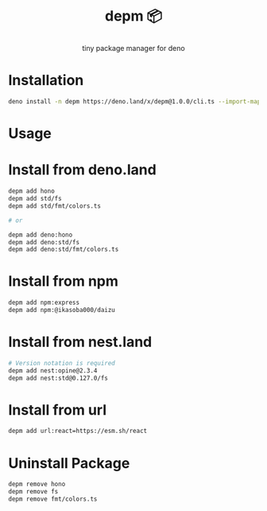 <h1>
  <p align="center">
    depm 📦
  </p>
</h1>

<p align="center">
  tiny package manager for deno
</p>

# Installation
```sh
deno install -n depm https://deno.land/x/depm@1.0.0/cli.ts --import-map https://deno.land/x/depm@1.0.0/deno.json -A -f
```

# Usage
# Install from deno.land

```sh
depm add hono
depm add std/fs
depm add std/fmt/colors.ts

# or

depm add deno:hono
depm add deno:std/fs
depm add deno:std/fmt/colors.ts
```

# Install from npm

```sh
depm add npm:express
depm add npm:@ikasoba000/daizu
```

# Install from nest.land

```sh
# Version notation is required
depm add nest:opine@2.3.4
depm add nest:std@0.127.0/fs
```

# Install from url

```sh
depm add url:react=https://esm.sh/react
```

# Uninstall Package
```sh
depm remove hono
depm remove fs
depm remove fmt/colors.ts
```